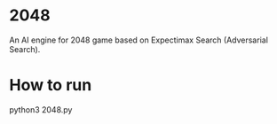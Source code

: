 # 2048
An AI engine for 2048 game based on Expectimax Search (Adversarial Search).
# How to run
python3 2048.py
